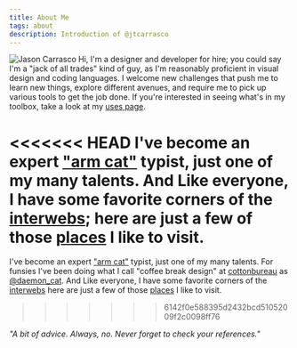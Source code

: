 ```yaml
---
title: About Me
tags: about
description: Introduction of @jtcarrasco
---
```


![Jason Carrasco](/assets/_img/jtc.jpg) Hi, I'm a designer and developer for hire; you could say I'm a "jack of all trades" kind of guy, as I'm reasonably proficient in visual design and coding languages. I welcome new challenges that push me to learn new things, explore different avenues, and require me to pick up various tools to get the job done. If you're interested in seeing what's in my toolbox, take a look at my [uses page](/uses).

<<<<<<< HEAD
I've become an expert ["arm cat"](/assets/_img/catarm.jpg) typist, just one of my many talents. And Like everyone, I have some favorite corners of the [interwebs](https://youtu.be/U_o8gerare0); here are just a few of those [places](/likes) I like to visit.
=======
I've become an expert ["arm cat"](/assets/_img/catarm.jpg) typist, just one of my many talents. For funsies I've been doing what I call "coffee break design" at [cottonbureau](https://cottonbureau.com) as [@daemon_cat](https://cottonbureau.com/people/daemon-cat). And Like everyone, I have some favorite corners of the [interwebs](https://youtu.be/U_o8gerare0) here are just a few of those [places](/likes) I like to visit.
>>>>>>> 6142f0e588395d2432bcd51052009f2c0098ff76

_"A bit of advice. Always, no. Never forget to check your references."_
